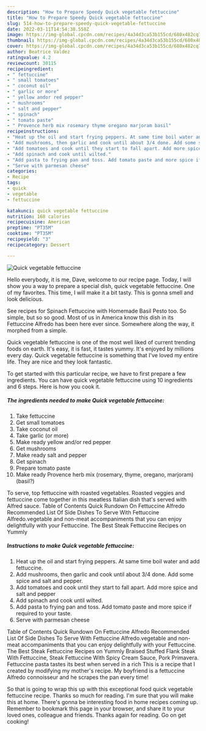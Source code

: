 ```yaml
---
description: "How to Prepare Speedy Quick vegetable fettuccine"
title: "How to Prepare Speedy Quick vegetable fettuccine"
slug: 514-how-to-prepare-speedy-quick-vegetable-fettuccine
date: 2022-03-11T14:54:38.558Z
image: https://img-global.cpcdn.com/recipes/4a34d3ca53b155cd/680x482cq70/quick-vegetable-fettuccine-recipe-main-photo.jpg
thumbnail: https://img-global.cpcdn.com/recipes/4a34d3ca53b155cd/680x482cq70/quick-vegetable-fettuccine-recipe-main-photo.jpg
cover: https://img-global.cpcdn.com/recipes/4a34d3ca53b155cd/680x482cq70/quick-vegetable-fettuccine-recipe-main-photo.jpg
author: Beatrice Valdez
ratingvalue: 4.2
reviewcount: 30115
recipeingredient:
- " fettuccine"
- " small tomatoes"
- " coconut oil"
- " garlic or more"
- " yellow andor red pepper"
- " mushrooms"
- " salt and pepper"
- " spinach"
- " tomato paste"
- " Provence herb mix rosemary thyme oregano marjoram basil"
recipeinstructions:
- "Heat up the oil and start frying peppers. At same time boil water and add fettuccine."
- "Add mushrooms, then garlic and cook until about 3/4 done. Add some spice and salt and pepper."
- "Add tomatoes and cook until they start to fall apart. Add more spice and salt and pepper"
- "Add spinach and cook until wilted."
- "Add pasta to frying pan and toss. Add tomato paste and more spice if required to your taste."
- "Serve with parmesan cheese"
categories:
- Recipe
tags:
- quick
- vegetable
- fettuccine

katakunci: quick vegetable fettuccine 
nutrition: 168 calories
recipecuisine: American
preptime: "PT35M"
cooktime: "PT35M"
recipeyield: "3"
recipecategory: Dessert

---
```



![Quick vegetable fettuccine](https://img-global.cpcdn.com/recipes/4a34d3ca53b155cd/680x482cq70/quick-vegetable-fettuccine-recipe-main-photo.jpg)

Hello everybody, it is me, Dave, welcome to our recipe page. Today, I will show you a way to prepare a special dish, quick vegetable fettuccine. One of my favorites. This time, I will make it a bit tasty. This is gonna smell and look delicious.

See recipes for Spinach Fettuccine with Homemade Basil Pesto too. So simple, but so so good. Most of us in America know this dish in its Fettuccine Alfredo has been here ever since. Somewhere along the way, it morphed from a simple.

Quick vegetable fettuccine is one of the most well liked of current trending foods on earth. It's easy, it is fast, it tastes yummy. It's enjoyed by millions every day. Quick vegetable fettuccine is something that I've loved my entire life. They are nice and they look fantastic.


To get started with this particular recipe, we have to first prepare a few ingredients. You can have quick vegetable fettuccine using 10 ingredients and 6 steps. Here is how you cook it.

<!--inarticleads1-->

##### The ingredients needed to make Quick vegetable fettuccine:

1. Take  fettuccine
1. Get  small tomatoes
1. Take  coconut oil
1. Take  garlic (or more)
1. Make ready  yellow and/or red pepper
1. Get  mushrooms
1. Make ready  salt and pepper
1. Get  spinach
1. Prepare  tomato paste
1. Make ready  Provence herb mix (rosemary, thyme, oregano, marjoram) (basil?)


To serve, top fettuccine with roasted vegetables. Roasted veggies and fettuccine come together in this meatless Italian dish that&#39;s served with Alfred sauce. Table of Contents Quick Rundown On Fettuccine Alfredo Recommended List Of Side Dishes To Serve With Fettuccine Alfredo.vegetable and non-meat accompaniments that you can enjoy delightfully with your Fettuccine. The Best Steak Fettuccine Recipes on Yummly 

<!--inarticleads2-->

##### Instructions to make Quick vegetable fettuccine:

1. Heat up the oil and start frying peppers. At same time boil water and add fettuccine.
1. Add mushrooms, then garlic and cook until about 3/4 done. Add some spice and salt and pepper.
1. Add tomatoes and cook until they start to fall apart. Add more spice and salt and pepper
1. Add spinach and cook until wilted.
1. Add pasta to frying pan and toss. Add tomato paste and more spice if required to your taste.
1. Serve with parmesan cheese


Table of Contents Quick Rundown On Fettuccine Alfredo Recommended List Of Side Dishes To Serve With Fettuccine Alfredo.vegetable and non-meat accompaniments that you can enjoy delightfully with your Fettuccine. The Best Steak Fettuccine Recipes on Yummly Braised Stuffed Flank Steak With Fettuccine, Steak Fettuccine With Spicy Cream Sauce, Pork Primavera. Fettuccine pasta tastes its best when served in a rich This is a recipe that I created by modifying my mother&#39;s recipe. My boyfriend is a fettuccine Alfredo connoisseur and he scrapes the pan every time! 

So that is going to wrap this up with this exceptional food quick vegetable fettuccine recipe. Thanks so much for reading. I'm sure that you will make this at home. There's gonna be interesting food in home recipes coming up. Remember to bookmark this page in your browser, and share it to your loved ones, colleague and friends. Thanks again for reading. Go on get cooking!
